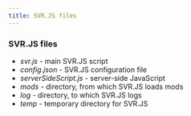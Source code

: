 ```yaml
---
title: SVR.JS files
---
```


### SVR.JS files

- _svr.js_ - main SVR.JS script
- _config.json_ - SVR.JS configuration file
- _serverSideScript.js_ - server-side JavaScript
- _mods_ - directory, from which SVR.JS loads mods
- _log_ - directory, to which SVR.JS logs
- _temp_ - temporary directory for SVR.JS
